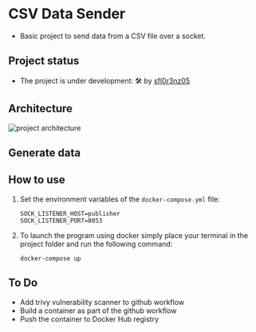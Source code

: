 # CSV Data Sender

- Basic project to send data from a CSV file over a socket.

## Project status

- The project is under development: 🛠 by [sfl0r3nz05](sfigueroa@ceit.es)

## Architecture

![project architecture]()

## Generate data

## How to use

1. Set the environment variables of the `docker-compose.yml` file:

    ```console
    SOCK_LISTENER_HOST=publisher
    SOCK_LISTENER_PORT=8053
    ```

2. To launch the program using docker simply place your terminal in the project folder and run the following command:

    ```console
    docker-compose up
    ```

## To Do

- Add trivy vulnerability scanner to github workflow
- Build a container as part of the github workflow
- Push the container to Docker Hub registry

